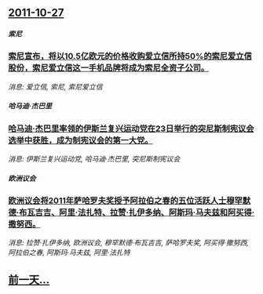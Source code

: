 ## [2011-10-27](/news/2011/10/27/index.md)

##### 索尼
### [索尼宣布，将以10.5亿欧元的价格收购爱立信所持50%的索尼爱立信股份，索尼爱立信这一手机品牌将成为索尼全资子公司。](/news/2011/10/27/索尼宣布-将以105亿欧元的价格收购爱立信所持50-的索尼爱立信股份-索尼爱立信这一手机品牌将成为索尼全资子公司.md)
_消息: 爱立信, 索尼, 索尼爱立信_

##### 哈马迪·杰巴里
### [哈马迪·杰巴里率领的伊斯兰复兴运动党在23日举行的突尼斯制宪议会选举中获胜，成为制宪议会的第一大党。](/news/2011/10/27/哈马迪-杰巴里率领的伊斯兰复兴运动党在23日举行的突尼斯制宪议会选举中获胜-成为制宪议会的第一大党.md)
_消息: 伊斯兰复兴运动党, 哈马迪·杰巴里, 突尼斯制宪议会_

##### 欧洲议会
### [欧洲议会将2011年萨哈罗夫奖授予阿拉伯之春的五位活跃人士穆罕默德·布瓦吉吉、阿里·法扎特、拉赞·扎伊多纳、阿斯玛·马夫兹和阿买得·撒努西。](/news/2011/10/27/欧洲议会将2011年萨哈罗夫奖授予阿拉伯之春的五位活跃人士穆罕默德-布瓦吉吉-阿里-法扎特-拉赞-扎伊多纳-阿斯玛-马夫.md)
_消息: 拉赞·扎伊多纳, 欧洲议会, 穆罕默德·布瓦吉吉, 萨哈罗夫奖, 阿买得·撒努西, 阿拉伯之春, 阿斯玛·马夫兹, 阿里·法扎特_

## [前一天...](/news/2011/10/23/index.md)

